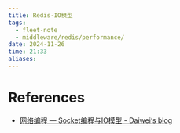 ```yaml
---
title: Redis-IO模型
tags:
  - fleet-note
  - middleware/redis/performance/
date: 2024-11-26
time: 21:33
aliases:
---
```




# References
* [网络编程 — Socket编程与IO模型 - Daiwei‘s blog](https://realdaiwei.github.io/2021/09/15/socket-and-io/)